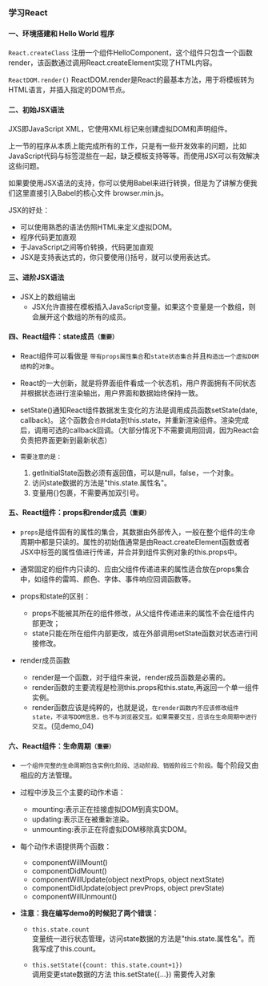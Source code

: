 ### 学习React

#### 一、环境搭建和 Hello World 程序

`React.createClass` 注册一个组件HelloComponent，这个组件只包含一个函数render，该函数通过调用React.createElement实现了HTML内容。

`ReactDOM.render()` ReactDOM.render是React的最基本方法，用于将模板转为HTML语言，并插入指定的DOM节点。


#### 二、初始JSX语法

JXS即JavaScript XML，它使用XML标记来创建虚拟DOM和声明组件。

上一节的程序从本质上能完成所有的工作，只是有一些开发效率的问题，比如JavaScript代码与标签混些在一起，缺乏模板支持等等。而使用JSX可以有效解决这些问题。

如果要使用JSX语法的支持，你可以使用Babel来进行转换，但是为了讲解方便我们这里直接引入Babel的核心文件 browser.min.js。

JSX的好处：
- 可以使用熟悉的语法仿照HTML来定义虚拟DOM。
- 程序代码更加直观 
- 于JavaScript之间等价转换，代码更加直观
- JSX是支持表达式的，你只要使用{}括号，就可以使用表达式。


#### 三、进阶JSX语法

- JSX上的数组输出
   - JSX允许直接在模板插入JavaScript变量。如果这个变量是一个数组，则会展开这个数组的所有的成员。


#### 四、React组件：state成员`（重要）`

- React组件可以看做是 `带有props属性集合`和`state状态集合`并且`构造出一个虚拟DOM结构`的`对象`。

- React的一大创新，就是将界面组件看成一个状态机，用户界面拥有不同状态并根据状态进行渲染输出，用户界面和数据始终保持一致。

- setState()通知React组件数据发生变化的方法是调用成员函数setState(date, callback)。
这个函数会`合并`data到this.state，并重新渲染组件。渲染完成后，调用可选的callback回调。（大部分情况下不需要调用回调，因为React会负责把界面更新到最新状态）

- `需要注意的是：`
    1. getInitialState函数必须有返回值，可以是null，false，一个对象。
    2. 访问state数据的方法是"this.state.属性名"。
    3. 变量用{}包裹，不需要再加双引号。

  
#### 五、React组件：props和render成员`（重要）`

- `props`是组件固有的属性的集合，其数据由外部传入，一般在整个组件的生命周期中都是只读的。属性的初始值通常是由React.createElement函数或者JSX中标签的属性值进行传递，并合并到组件实例对象的this.props中。

- 通常固定的组件内只读的、应由父组件传递进来的属性适合放在props集合中，如组件的雷鸣、颜色、字体、事件响应回调函数等。

- props和state的区别：
    - props不能被其所在的组件修改，从父组件传递进来的属性不会在组件内部更改；
    - state只能在所在组件内部更改，或在外部调用setState函数对状态进行间接修改。
   
- render成员函数
    - render是一个函数，对于组件来说，render成员函数是必需的。
    - render函数的主要流程是检测this.props和this.state,再返回一个单一组件实例。
    - render函数应该是纯粹的，也就是说，`在render函数内不应该修改组件state，不读写DOM信息，也不与浏览器交互。如果需要交互，应该在生命周期中进行交互`。(见demo_04)


#### 六、React组件：生命周期`（重要）`

- `一个组件完整的生命周期包含实例化阶段、活动阶段、销毁阶段三个阶段。`每个阶段又由相应的方法管理。

- 过程中涉及三个主要的动作术语：
    - mounting:表示正在挂接虚拟DOM到真实DOM。
    - updating:表示正在被重新渲染。
    - unmounting:表示正在将虚拟DOM移除真实DOM。
    
- 每个动作术语提供两个函数：
    - componentWillMount()
    - componentDidMount()
    - componentWillUpdate(object nextProps, object nextState)
    - componentDidUpdate(object prevProps, object prevState)
    - componentWillUnmount()
    
- **注意：我在编写demo的时候犯了两个错误：**
    - `this.state.count` <br /> 
    变量统一进行状态管理，访问state数据的方法是"this.state.属性名"。而我写成了this.count。
    
    - `this.setState({count: this.state.count+1})` <br>
    调用变更state数据的方法 this.setState({...}) 需要传入对象
    











